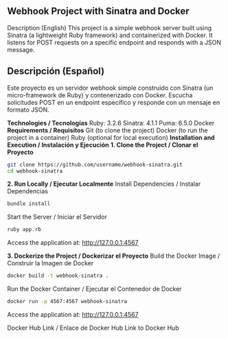 ## Webhook Project with Sinatra and Docker
Description (English)
This project is a simple webhook server built using Sinatra (a lightweight Ruby framework) and containerized with Docker. It listens for POST requests on a specific endpoint and responds with a JSON message.

## Descripción (Español)
Este proyecto es un servidor webhook simple construido con Sinatra (un micro-framework de Ruby) y contenerizado con Docker. Escucha solicitudes POST en un endpoint específico y responde con un mensaje en formato JSON.

**Technologies / Tecnologías**
Ruby: 3.2.6
Sinatra: 4.1.1
Puma: 6.5.0
Docker
**Requirements / Requisitos**
Git (to clone the project)
Docker (to run the project in a container)
Ruby (optional for local execution)
**Installation and Execution / Instalación y Ejecución**
**1. Clone the Project / Clonar el Proyecto**
```bash
git clone https://github.com/username/webhook-sinatra.git
cd webhook-sinatra
```
**2. Run Locally / Ejecutar Localmente**
Install Dependencies / Instalar Dependencias
```bash
bundle install
```
Start the Server / Iniciar el Servidor
```bash
ruby app.rb
```
Access the application at: http://127.0.0.1:4567

**3. Dockerize the Project / Dockerizar el Proyecto**
Build the Docker Image / Construir la Imagen de Docker
```bash
docker build -t webhook-sinatra .
```
Run the Docker Container / Ejecutar el Contenedor de Docker
```bash
docker run -p 4567:4567 webhook-sinatra
```
Access the application at: http://127.0.0.1:4567

Docker Hub Link / Enlace de Docker Hub
Link to Docker Hub
